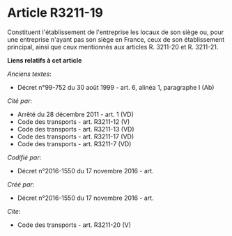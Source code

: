 # Article R3211-19

Constituent l'établissement de l'entreprise les locaux de son siège ou, pour une entreprise n'ayant pas son siège en France,
ceux de son établissement principal, ainsi que ceux mentionnés aux articles R. 3211-20 et R. 3211-21.

**Liens relatifs à cet article**

_Anciens textes_:

  - Décret n°99-752 du 30 août 1999 - art. 6, alinéa 1, paragraphe I  (Ab)

_Cité par_:

  - Arrêté du 28 décembre 2011 - art. 1 (VD)
  - Code des transports - art. R3211-12 (V)
  - Code des transports - art. R3211-13 (VD)
  - Code des transports - art. R3211-17 (VD)
  - Code des transports - art. R3211-7 (VD)

_Codifié par_:

  - Décret n°2016-1550 du 17 novembre 2016 - art.

_Créé par_:

  - Décret n°2016-1550 du 17 novembre 2016 - art.

_Cite_:

  - Code des transports - art. R3211-20 (V)
